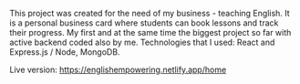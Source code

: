 This project was created for the need of my business - teaching English. 
It is a personal business card where students can book lessons and track
their progress. My first and at the same time the biggest project so far
with active backend coded also by me.
Technologies that I used: React and Express.js / Node, MongoDB.

Live version: https://englishempowering.netlify.app/home
